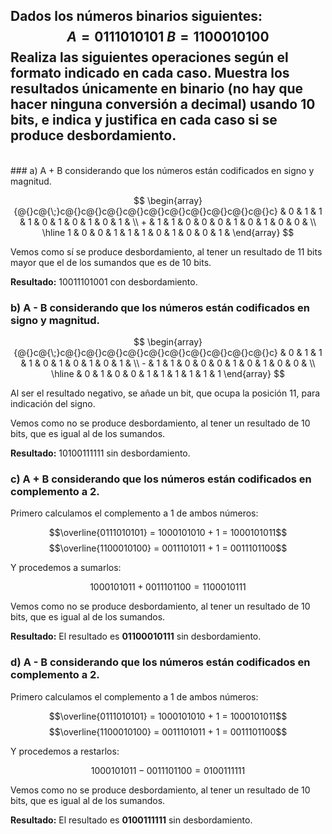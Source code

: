 

## Dados los números binarios siguientes: $$ A = 0111010101    \ B = 1100010100 $$ Realiza las siguientes operaciones según el formato indicado en cada caso. Muestra los resultados únicamente en binario (no hay que hacer ninguna conversión a decimal) usando 10 bits, e indica y justifica en cada caso si se produce desbordamiento.
<br>
### a) A + B considerando que los números están codificados en signo y magnitud.

$$ \begin{array}{@{}c@{\;}c@{}c@{}c@{}c@{}c@{}c@{}c@{}c@{}c@{}c@{}c} & 0 & 1 & 1 & 1 & 0 & 1 & 0 & 1 & 0 & 1 & \\ + & 1 & 1 & 0 & 0 & 0 & 1 & 0 & 1 & 0 & 0 & \\ \hline  1 & 0 & 0 & 1 & 1 & 1 & 0 & 1 & 0 & 0 & 1 & \end{array} $$

Vemos como sí se produce desbordamiento, al tener un resultado de 11 bits mayor que el de los sumandos que es de 10 bits.

**Resultado:** 10011101001  con desbordamiento.
<br>
### b) A - B considerando que los números están codificados en signo y magnitud.

$$ \begin{array}{@{}c@{\;}c@{}c@{}c@{}c@{}c@{}c@{}c@{}c@{}c@{}c@{}c} & 0 & 1 & 1 & 1 & 0 & 1 & 0 & 1 & 0 & 1 & \\ - & 1 & 1 & 0 & 0 & 0 & 1 & 0 & 1 & 0 & 0 & \\ \hline  & 0 & 1 & 0 & 0 & 1 & 1 & 1 & 1 & 1 & 1 \end{array} $$

Al ser el resultado negativo, se añade un bit, que ocupa la posición 11, para indicación del signo.

Vemos como no se produce desbordamiento, al tener un resultado de 10 bits, que es igual al de los sumandos.

**Resultado:** 10100111111 sin desbordamiento.
<br>
### c) A + B considerando que los números están codificados en complemento a 2.

Primero calculamos el complemento a 1 de ambos números:

$$\overline{0111010101} = 1000101010 + 1 = 1000101011$$
$$\overline{1100010100} = 0011101011 + 1 = 0011101100$$

Y procedemos a sumarlos:

$$ 1000101011 + 0011101100 = 1100010111$$

Vemos como no se produce desbordamiento, al tener un resultado de 10 bits, que es igual al de los sumandos.

**Resultado:** El resultado es **01100010111** sin desbordamiento.
<br>
### d) A - B considerando que los números están codificados en complemento a 2.

Primero calculamos el complemento a 1 de ambos números:

$$\overline{0111010101} = 1000101010 + 1 = 1000101011$$
$$\overline{1100010100} = 0011101011 + 1 = 0011101100$$

Y procedemos a restarlos:

$$ 1000101011 - 0011101100 = 0100111111$$

Vemos como no se produce desbordamiento, al tener un resultado de 10 bits, que es igual al de los sumandos.

**Resultado:** El resultado es **0100111111** sin desbordamiento.